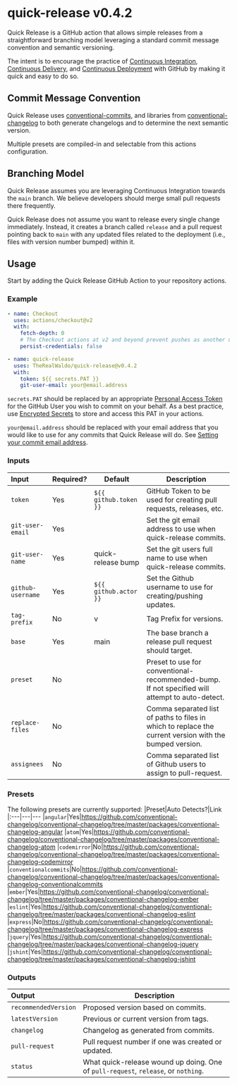 # quick-release v0.4.2

Quick Release is a GitHub action that allows simple releases from a straightforward branching model leveraging a standard commit message convention and semantic versioning.

The intent is to encourage the practice of [Continuous Integration](https://en.wikipedia.org/wiki/Continuous_integration), [Continuous Delivery](https://en.wikipedia.org/wiki/Continuous_delivery), and [Continuous Deployment](https://en.wikipedia.org/wiki/Continuous_deployment) with GitHub by making it quick and easy to do so.

## Commit Message Convention

Quick Release uses [conventional-commits](https://www.conventionalcommits.org/), and libraries from [conventional-changelog](https://github.com/conventional-changelog/conventional-changelog) to both generate changelogs and to determine the next semantic version.

Multiple presets are compiled-in and selectable from this actions configuration.

## Branching Model

Quick Release assumes you are leveraging Continuous Integration towards the `main` branch. We believe developers should merge small pull requests there frequently.

Quick Release does not assume you want to release every single change immediately. Instead, it creates a branch called `release` and a pull request pointing back to `main` with any updated files related to the deployment (i.e., files with version number bumped) within it.

## Usage

Start by adding the Quick Release GitHub Action to your repository actions.

### Example

```yaml
- name: Checkout
  uses: actions/checkout@v2
  with:
    fetch-depth: 0
    # The Checkout actions at v2 and beyond prevent pushes as another user because `persist-credentials` is now set to true by default.
    persist-credentials: false

- name: quick-release
  uses: TheRealWaldo/quick-release@v0.4.2
  with:
    token: ${{ secrets.PAT }}
    git-user-email: your@email.address
```

`secrets.PAT` should be replaced by an appropriate [Personal Access Token](https://docs.github.com/en/authentication/keeping-your-account-and-data-secure/creating-a-personal-access-token) for the GitHub User you wish to commit on your behalf. As a best practice, use [Encrypted Secrets](https://docs.github.com/en/actions/security-guides/encrypted-secrets) to store and access this PAT in your actions.

`your@email.address` should be replaced with your email address that you would like to use for any commits that Quick Release will do. See [Setting your commit email address](https://docs.github.com/en/account-and-profile/setting-up-and-managing-your-github-user-account/managing-email-preferences/setting-your-commit-email-address).

### Inputs

| Input             | Required? | Default               | Description                                                                                             |
| :---------------- | --------- | --------------------- | ------------------------------------------------------------------------------------------------------- |
| `token`           | Yes       | `${{ github.token }}` | GitHub Token to be used for creating pull requests, releases, etc.                                      |
| `git-user-email`  | Yes       |                       | Set the git email address to use when quick-release commits.                                            |
| `git-user-name`   | Yes       | quick-release bump    | Set the git users full name to use when quick-release commits.                                          |
| `github-username` | Yes       | `${{ github.actor }}` | Set the Github username to use for creating/pushing updates.                                            |
| `tag-prefix`      | No        | v                     | Tag Prefix for versions.                                                                                |
| `base`            | Yes       | main                  | The base branch a release pull request should target.                                                   |
| `preset`          | No        |                       | Preset to use for conventional-recommended-bump. If not specified will attempt to auto-detect.          |
| `replace-files`   | No        |                       | Comma separated list of paths to files in which to replace the current version with the bumped version. |
| `assignees`       | No        |                       | Comma separated list of Github users to assign to pull-request.                                         |

### Presets

The following presets are currently supported:
|Preset|Auto Detects?|Link
|:---|---|---
|`angular`|Yes|https://github.com/conventional-changelog/conventional-changelog/tree/master/packages/conventional-changelog-angular
|`atom`|Yes|https://github.com/conventional-changelog/conventional-changelog/tree/master/packages/conventional-changelog-atom
|`codemirror`|No|https://github.com/conventional-changelog/conventional-changelog/tree/master/packages/conventional-changelog-codemirror
|`conventionalcommits`|No|https://github.com/conventional-changelog/conventional-changelog/tree/master/packages/conventional-changelog-conventionalcommits
|`ember`|Yes|https://github.com/conventional-changelog/conventional-changelog/tree/master/packages/conventional-changelog-ember
|`eslint`|Yes|https://github.com/conventional-changelog/conventional-changelog/tree/master/packages/conventional-changelog-eslint
|`express`|No|https://github.com/conventional-changelog/conventional-changelog/tree/master/packages/conventional-changelog-express
|`jquery`|Yes|https://github.com/conventional-changelog/conventional-changelog/tree/master/packages/conventional-changelog-jquery
|`jshint`|Yes|https://github.com/conventional-changelog/conventional-changelog/tree/master/packages/conventional-changelog-jshint

### Outputs

| Output               | Description                                                                        |
| :------------------- | ---------------------------------------------------------------------------------- |
| `recommendedVersion` | Proposed version based on commits.                                                 |
| `latestVersion`      | Previous or current version from tags.                                             |
| `changelog`          | Changelog as generated from commits.                                               |
| `pull-request`       | Pull request number if one was created or updated.                                 |
| `status`             | What quick-release wound up doing. One of `pull-request`, `release`, or `nothing`. |
